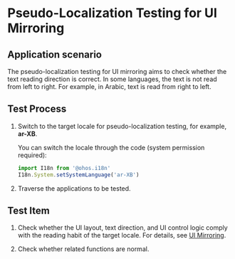 # Pseudo-Localization Testing for UI Mirroring

## Application scenario

The pseudo-localization testing for UI mirroring aims to check whether the text reading direction is correct. In some languages, the text is not read from left to right. For example, in Arabic, text is read from right to left.

## Test Process

1. Switch to the target locale for pseudo-localization testing, for example, **ar-XB**.

   You can switch the locale through the code (system permission required):
   ```ts
   import I18n from '@ohos.i18n'
   I18n.System.setSystemLanguage('ar-XB')
   ```

2. Traverse the applications to be tested.

## **Test Item**

1. Check whether the UI layout, text direction, and UI control logic comply with the reading habit of the target locale. For details, see [UI Mirroring](i18n-ui-design.md#ui-mirroring).

2. Check whether related functions are normal.
